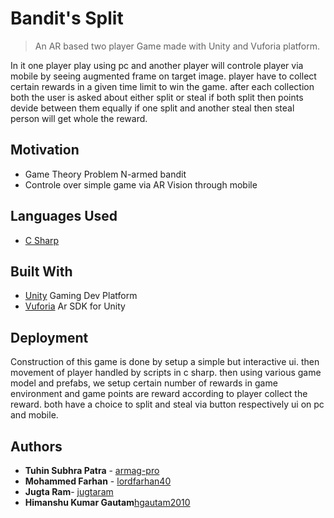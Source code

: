 # Bandit's Split


> An AR based two player Game made with Unity and Vuforia platform.


 In it one player play using pc and another player will controle player via mobile by seeing augmented frame on target image.
 player have to collect certain rewards in a given time limit to win the game. after each collection both the user is asked about 
 either split or steal if both split then points devide between them equally if one split and another steal then steal person will get whole the reward.  

## Motivation
* Game Theory Problem N-armed bandit
* Controle over simple game via AR Vision through mobile


## Languages Used
* [C Sharp](https://docs.microsoft.com/en-us/dotnet/csharp/)

## Built With
* [Unity](unity3d.com) Gaming Dev Platform
* [Vuforia](https://developer.vuforia.com/) Ar SDK for Unity

## Deployment

Construction of this game is done by setup a simple but interactive ui. then movement of player handled by scripts in c sharp.
then using various game model and prefabs, we setup certain number of rewards in game environment and game points are reward according to player collect the reward.
both have a choice to split and steal via button respectively ui on pc and mobile.


## Authors

* **Tuhin Subhra Patra**  - [armag-pro](https://github.com/armag-pro)
* **Mohammed Farhan** - [lordfarhan40](https://github.com/lordfarhan40)
* **Jugta Ram**- [jugtaram](https://github.com/jugtaram)
* **Himanshu Kumar Gautam**[hgautam2010](https://github.com/hgautam2010)


